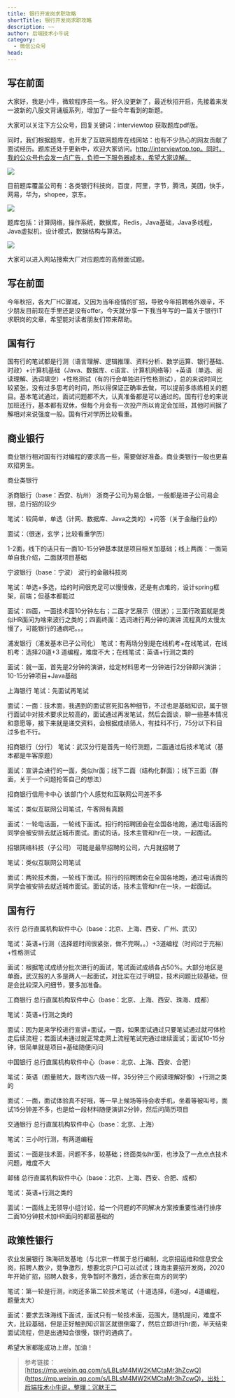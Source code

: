 ```yaml
---
title: 银行开发岗求职攻略
shortTitle: 银行开发岗求职攻略
description: ~~
author: 后端技术小牛说
category:
  - 微信公众号
head:
---
```


## 写在前面

大家好，我是小牛，微软程序员一名。好久没更新了，最近秋招开启，先接着来发一波新的八股文背诵版系列，增加了一些今年看到的新题。

大家可以关注下方公众号，回复关键词：interviewtop 获取题库pdf版。

同时，我们根据题库，也开发了互联网题库在线网站：也有不少热心的网友贡献了面试经历。题库还处于更新中，欢迎大家访问。http://interviewtop.top。同时，我的公众号也会发一点广告，负担一下服务器成本，希望大家谅解。

![](https://mmbiz.qpic.cn/mmbiz_jpg/4pX70FGa4OQpIGhW6MYXnLHHKDwkR5WQIUmOeMxShuHqPtEmQvKw4wf9IHJNxjoxFJ7f7FlcIHFeJiazx76IsEg/640?wx_fmt=jpeg&wxfrom=5&wx_lazy=1&wx_co=1)

目前题库覆盖公司有：各类银行科技岗，百度，阿里，字节，腾讯，美团，快手，网易，华为，shopee，京东。

![](https://mmbiz.qpic.cn/mmbiz_jpg/4pX70FGa4OQpIGhW6MYXnLHHKDwkR5WQtIBH50ywOg7cTU5XmUfHcPI8hicqfEsIvdk2gQetA8BHCXQ6aFm24Cw/640?wx_fmt=jpeg&wxfrom=5&wx_lazy=1&wx_co=1)

题库包括：计算网络，操作系统，数据库，Redis，Java基础，Java多线程，Java虚拟机，设计模式，数据结构与算法。

![](https://mmbiz.qpic.cn/mmbiz_jpg/4pX70FGa4OQpIGhW6MYXnLHHKDwkR5WQ5gCAsNZ1JTNCE1bPV6eMWhmIPHNwnuVC67OOVcGaSLTJX3ReiaoXzibw/640?wx_fmt=jpeg&wxfrom=5&wx_lazy=1&wx_co=1)

大家可以进入网站搜索大厂对应题库的高频面试题。

## 写在前面

今年秋招，各大厂HC骤减，又因为当年疫情的扩招，导致今年招聘格外艰辛，不少朋友目前现在手里还是没有offer。今天就分享一下我当年写的一篇关于银行IT求职岗的文章，希望能对读者朋友们带来帮助。

## 国有行

国有行的笔试都是行测（语言理解、逻辑推理、资料分析、数学运算、银行基础、时政）+计算机基础（Java、数据库、c语言、计算机网络等）+英语（单选、阅读理解、选词填空）+性格测试（有的行会单独进行性格测试），总的来说时间比较紧张，没有过多思考的时间，所以得保证正确率去做，可以提前多练练相关的题目。基本笔试通过，面试问题都不大，认真准备都是可以通过的。国有行总的来说加班还行，基本都有双休，但每个月会有一次投产所以肯定会加班，其他时间据了解相对来说强度一般。国有行对学历比较看重。

## 商业银行

商业银行相对国有行对编程的要求高一些，需要做好准备。商业类银行一般也更喜欢招男生。

商业类银行

浙商银行（base：西安、杭州） 浙商子公司为易企银，一般都是进子公司易企银，总行招的较少

笔试：较简单，单选（计网、数据库、Java之类的）+问答（关于金融行业的）

面试：（很迷，玄学；比较看重学历）

1-2面，线下的话只有一面10-15分钟基本就是项目相关加基础；线上两面：一面简单自我介绍，二面就项目基础

宁波银行（base：宁波） 波行的金融科技岗

笔试：单选+多选，给的时间很充足可以慢慢做，还是有点难的，设计spring框架，前端；但基本都能过

面试：四面，一面技术面10分钟左右；二面才艺展示（很迷）；三面行政面就是类似HR面问为啥来波行之类的；四面终面：选词进行两分钟的演讲 流程真的太慢太慢了，可能银行的通病吧。。。

浦发银行（浦发基本已子公司化） 笔试：有两场分别是在线机考+在线笔试，在线机考：选择20道+3 道编程，难度不大；在线笔试：英语+行测之类的

面试：就一面，首先是2分钟的演讲，给定材料思考一分钟进行2分钟即兴演讲；10-15分钟项目+Java基础

上海银行 笔试：先面试再笔试

面试：一面：技术面，我遇到的面试官死扣各种细节，不过也是基础知识，属于银行面试中对技术要求比较高的，面试通过再发笔试，然后会面谈，聊一些基本情况和意愿等，接下来就是递交资料，会根据成绩筛人，有挂科不行，75分以下科目过多也不行。

招商银行（分行） 笔试：武汉分行是首先一轮行测题，二面通过后技术笔试（基本都是牛客原题）

面试：宣讲会进行的一面，类似hr面；线下二面（结构化群面）；线下三面（群面，关于一个问题抢答自己的想法）

招商银行信用卡中心 该部门个人感觉和互联网公司差不多

笔试：类似互联网公司笔试，牛客网有真题

面试：一轮电话面，一轮线下面试。招行的招聘团会在全国各地跑，通过电话面的同学会被安排去就近城市面试。面试的话，技术主管和hr在一块，一起面试。

招银网络科技（子公司） 可能是最早招聘的公司，六月就招聘了

笔试：类似互联网公司笔试

面试：两轮技术面，一轮线下面试。招行的招聘团会在全国各地跑，通过电话面的同学会被安排去就近城市面试。面试的话，技术主管和hr在一块，一起面试。

## 国有行

农行 总行直属机构软件中心（base：北京、上海、西安、广州、武汉）

笔试：英语+行测（选择题时间很紧张，做不完啊。。）+3道编程（时间过于充裕）+性格测试

面试：根据笔试成绩分批次进行的面试，笔试面试成绩各占50%。大部分地区是单面，武汉报的人多是两人一起面试，对比实在过于明显，技术问题比较基础，但是会比较深入问细节，要多加准备。

工商银行 总行直属机构软件中心（base：北京、上海、西安、珠海、成都）

笔试：英语+行测之类的

面试：因为是来学校进行宣讲+面试，一面，如果面试通过只要笔试通过就可体检走后续流程；若面试未通过就正常走网上流程笔试完通过继续面试；面试10-15分钟，很简单就是项目+基础随便问问

中国银行 总行直属机构软件中心（base：北京、上海、西安、合肥）

笔试：英语（题量贼大，跟考四六级一样，35分钟三个阅读理解好像）+行测之类的

面试：一面，面试体验真不好哦，等一早上候场等待会收手机，坐着等被叫号，面试15分钟差不多，也是给一段材料随便演讲2分钟，然后问简历项目

交通银行 总行直属机构软件中心（base：北京、上海）

笔试：三小时行测，有两道编程

面试：一面是技术面，问题不多，较基础；终面类似hr面，也涉及了一点点点技术问题，难度不大

邮储 总行直属机构软件中心（base：北京、上海、西安、合肥、成都）

笔试：英语+行测之类的

面试：一面线上无领导小组讨论，给一个问题的不同解决方案按重要性进行排序 二面10分钟技术加HR面问的都蛮基础的

## 政策性银行

农业发展银行 珠海研发基地（与北京一样属于总行编制，北京招运维和信息安全岗，招聘人数少，竞争激烈，想要北京户口可以试试；珠海主要招开发岗，2020年开始扩招，招聘人数多，竞争暂时不激烈，适合家在南方的同学）

笔试：第一轮是行测，it岗还多第二轮技术笔试（十道选择，6道sql，4道编程，题量太大）

面试：要求去珠海线下面试，面试只有一轮技术面，范围大，随机提问，难度不大，比较基础，但是正好触到知识盲区就很倒霉了，然后立即进行hr面，半天结束面试流程，但是出通知会很慢，银行的通病了。

希望大家都能成功上岸，加油！

>参考链接：[https://mp.weixin.qq.com/s/LBLsM4MW2KMCtaMr3hZcwQ](https://mp.weixin.qq.com/s/LBLsM4MW2KMCtaMr3hZcwQ)，出处：后端技术小牛说，整理：沉默王二
